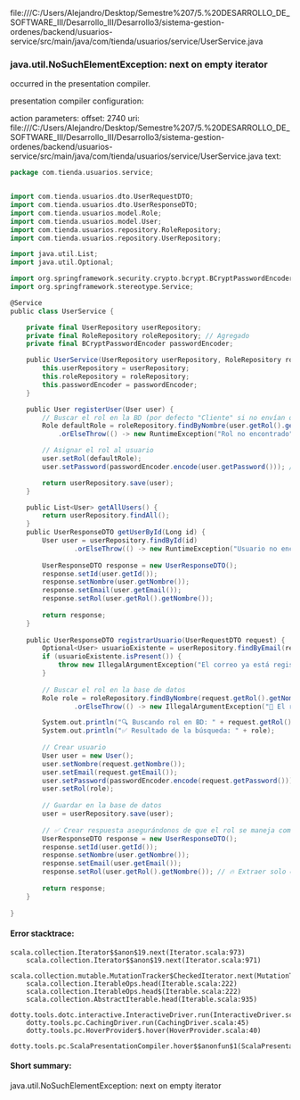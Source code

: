 file:///C:/Users/Alejandro/Desktop/Semestre%207/5.%20DESARROLLO_DE_SOFTWARE_III/Desarrollo_III/Desarrollo3/sistema-gestion-ordenes/backend/usuarios-service/src/main/java/com/tienda/usuarios/service/UserService.java
### java.util.NoSuchElementException: next on empty iterator

occurred in the presentation compiler.

presentation compiler configuration:


action parameters:
offset: 2740
uri: file:///C:/Users/Alejandro/Desktop/Semestre%207/5.%20DESARROLLO_DE_SOFTWARE_III/Desarrollo_III/Desarrollo3/sistema-gestion-ordenes/backend/usuarios-service/src/main/java/com/tienda/usuarios/service/UserService.java
text:
```scala
package com.tienda.usuarios.service;


import com.tienda.usuarios.dto.UserRequestDTO;
import com.tienda.usuarios.dto.UserResponseDTO;
import com.tienda.usuarios.model.Role;
import com.tienda.usuarios.model.User;
import com.tienda.usuarios.repository.RoleRepository;
import com.tienda.usuarios.repository.UserRepository;

import java.util.List;
import java.util.Optional;

import org.springframework.security.crypto.bcrypt.BCryptPasswordEncoder;
import org.springframework.stereotype.Service;

@Service
public class UserService {

    private final UserRepository userRepository;
    private final RoleRepository roleRepository; // Agregado
    private final BCryptPasswordEncoder passwordEncoder;

    public UserService(UserRepository userRepository, RoleRepository roleRepository, BCryptPasswordEncoder passwordEncoder) {
        this.userRepository = userRepository;
        this.roleRepository = roleRepository;
        this.passwordEncoder = passwordEncoder;
    }

    public User registerUser(User user) {
        // Buscar el rol en la BD (por defecto "Cliente" si no envían otro)
        Role defaultRole = roleRepository.findByNombre(user.getRol().getNombre())
            .orElseThrow(() -> new RuntimeException("Rol no encontrado"));

        // Asignar el rol al usuario
        user.setRol(defaultRole);
        user.setPassword(passwordEncoder.encode(user.getPassword())); // Cifrar la contraseña

        return userRepository.save(user);
    }

    public List<User> getAllUsers() {
        return userRepository.findAll();
    }
    public UserResponseDTO getUserById(Long id) {
        User user = userRepository.findById(id)
                .orElseThrow(() -> new RuntimeException("Usuario no encontrado"));
        
        UserResponseDTO response = new UserResponseDTO();
        response.setId(user.getId());
        response.setNombre(user.getNombre());
        response.setEmail(user.getEmail());
        response.setRol(user.getRol().getNombre());
        
        return response;
    }
    
    public UserResponseDTO registrarUsuario(UserRequestDTO request) {
        Optional<User> usuarioExistente = userRepository.findByEmail(request.getEmail());
        if (usuarioExistente.isPresent()) {
            throw new IllegalArgumentException("El correo ya está registrado");
        }
    
        // Buscar el rol en la base de datos
        Role role = roleRepository.findByNombre(request.getRol().getNombre().trim())
                .orElseThrow(() -> new IllegalArgumentException("🚨 El rol no existe en la base de datos: " + request.getRol().getNombre()));

        System.out.println("🔍 Buscando rol en BD: " + request.getRol().getNombre@@());
        System.out.println("✅ Resultado de la búsqueda: " + role);
    
        // Crear usuario
        User user = new User();
        user.setNombre(request.getNombre());
        user.setEmail(request.getEmail());
        user.setPassword(passwordEncoder.encode(request.getPassword())); // Encriptar contraseña
        user.setRol(role);
    
        // Guardar en la base de datos
        user = userRepository.save(user);
    
        // ✅ Crear respuesta asegurándonos de que el rol se maneja como String
        UserResponseDTO response = new UserResponseDTO();
        response.setId(user.getId());
        response.setNombre(user.getNombre());
        response.setEmail(user.getEmail());
        response.setRol(user.getRol().getNombre()); // 🔥 Extraer solo el nombre del rol
    
        return response;
    }
    
}

```



#### Error stacktrace:

```
scala.collection.Iterator$$anon$19.next(Iterator.scala:973)
	scala.collection.Iterator$$anon$19.next(Iterator.scala:971)
	scala.collection.mutable.MutationTracker$CheckedIterator.next(MutationTracker.scala:76)
	scala.collection.IterableOps.head(Iterable.scala:222)
	scala.collection.IterableOps.head$(Iterable.scala:222)
	scala.collection.AbstractIterable.head(Iterable.scala:935)
	dotty.tools.dotc.interactive.InteractiveDriver.run(InteractiveDriver.scala:164)
	dotty.tools.pc.CachingDriver.run(CachingDriver.scala:45)
	dotty.tools.pc.HoverProvider$.hover(HoverProvider.scala:40)
	dotty.tools.pc.ScalaPresentationCompiler.hover$$anonfun$1(ScalaPresentationCompiler.scala:389)
```
#### Short summary: 

java.util.NoSuchElementException: next on empty iterator
